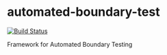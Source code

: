 # automated-boundary-test
[![Build Status](https://travis-ci.org/araneforseti/automated-boundary-test.svg?branch=master)](https://travis-ci.org/araneforseti/automated-boundary-test)

Framework for Automated Boundary Testing
